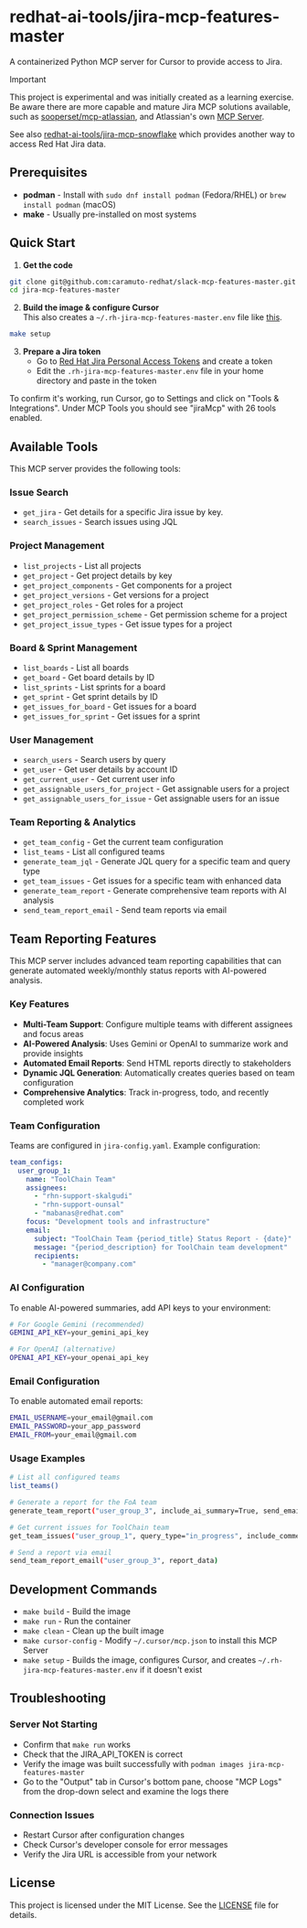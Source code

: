 # redhat-ai-tools/jira-mcp-features-master

A containerized Python MCP server for Cursor to provide access to Jira.

> [!IMPORTANT]
> This project is experimental and was initially created as a learning exercise.
> Be aware there are more capable and mature Jira MCP solutions available,
> such as [sooperset/mcp-atlassian](https://github.com/sooperset/mcp-atlassian),
> and Atlassian's own [MCP Server](https://www.atlassian.com/platform/remote-mcp-server).

See also [redhat-ai-tools/jira-mcp-snowflake](https://github.com/redhat-ai-tools/jira-mcp-snowflake)
which provides another way to access Red Hat Jira data.

## Prerequisites

- **podman** - Install with `sudo dnf install podman` (Fedora/RHEL) or `brew install podman` (macOS)
- **make** - Usually pre-installed on most systems

## Quick Start

1. **Get the code**
  ```bash
  git clone git@github.com:caramuto-redhat/slack-mcp-features-master.git
  cd jira-mcp-features-master
  ```
2. **Build the image & configure Cursor**<br>
  This also creates a `~/.rh-jira-mcp-features-master.env` file like [this](example.env).
  ```bash
  make setup
  ```

3. **Prepare a Jira token**
   * Go to [Red Hat Jira Personal Access Tokens](https://issues.redhat.com/secure/ViewProfile.jspa?selectedTab=com.atlassian.pats.pats-plugin:jira-user-personal-access-tokens) and create a token
   * Edit the `.rh-jira-mcp-features-master.env` file in your home directory and paste in the token

To confirm it's working, run Cursor, go to Settings and click on "Tools &
Integrations". Under MCP Tools you should see "jiraMcp" with 26 tools enabled.

## Available Tools

This MCP server provides the following tools:

### Issue Search
- `get_jira` - Get details for a specific Jira issue by key.
- `search_issues` - Search issues using JQL

### Project Management
- `list_projects` - List all projects
- `get_project` - Get project details by key
- `get_project_components` - Get components for a project
- `get_project_versions` - Get versions for a project
- `get_project_roles` - Get roles for a project
- `get_project_permission_scheme` - Get permission scheme for a project
- `get_project_issue_types` - Get issue types for a project

### Board & Sprint Management
- `list_boards` - List all boards
- `get_board` - Get board details by ID
- `list_sprints` - List sprints for a board
- `get_sprint` - Get sprint details by ID
- `get_issues_for_board` - Get issues for a board
- `get_issues_for_sprint` - Get issues for a sprint

### User Management
- `search_users` - Search users by query
- `get_user` - Get user details by account ID
- `get_current_user` - Get current user info
- `get_assignable_users_for_project` - Get assignable users for a project
- `get_assignable_users_for_issue` - Get assignable users for an issue

### Team Reporting & Analytics
- `get_team_config` - Get the current team configuration
- `list_teams` - List all configured teams
- `generate_team_jql` - Generate JQL query for a specific team and query type
- `get_team_issues` - Get issues for a specific team with enhanced data
- `generate_team_report` - Generate comprehensive team reports with AI analysis
- `send_team_report_email` - Send team reports via email

## Team Reporting Features

This MCP server includes advanced team reporting capabilities that can generate automated weekly/monthly status reports with AI-powered analysis.

### Key Features

- **Multi-Team Support**: Configure multiple teams with different assignees and focus areas
- **AI-Powered Analysis**: Uses Gemini or OpenAI to summarize work and provide insights
- **Automated Email Reports**: Send HTML reports directly to stakeholders
- **Dynamic JQL Generation**: Automatically creates queries based on team configuration
- **Comprehensive Analytics**: Track in-progress, todo, and recently completed work

### Team Configuration

Teams are configured in `jira-config.yaml`. Example configuration:

```yaml
team_configs:
  user_group_1:
    name: "ToolChain Team"
    assignees:
      - "rhn-support-skalgudi"
      - "rhn-support-ounsal"
      - "mabanas@redhat.com"
    focus: "Development tools and infrastructure"
    email:
      subject: "ToolChain Team {period_title} Status Report - {date}"
      message: "{period_description} for ToolChain team development"
      recipients:
        - "manager@company.com"
```

### AI Configuration

To enable AI-powered summaries, add API keys to your environment:

```bash
# For Google Gemini (recommended)
GEMINI_API_KEY=your_gemini_api_key

# For OpenAI (alternative)
OPENAI_API_KEY=your_openai_api_key
```

### Email Configuration

To enable automated email reports:

```bash
EMAIL_USERNAME=your_email@gmail.com
EMAIL_PASSWORD=your_app_password
EMAIL_FROM=your_email@gmail.com
```

### Usage Examples

```bash
# List all configured teams
list_teams()

# Generate a report for the FoA team
generate_team_report("user_group_3", include_ai_summary=True, send_email=False)

# Get current issues for ToolChain team
get_team_issues("user_group_1", query_type="in_progress", include_comments=True)

# Send a report via email
send_team_report_email("user_group_3", report_data)
```

## Development Commands

- `make build` - Build the image
- `make run` - Run the container
- `make clean` - Clean up the built image
- `make cursor-config` - Modify `~/.cursor/mcp.json` to install this MCP Server
- `make setup` - Builds the image, configures Cursor, and creates `~/.rh-jira-mcp-features-master.env` if it doesn't exist

## Troubleshooting

### Server Not Starting
- Confirm that `make run` works
- Check that the JIRA_API_TOKEN is correct
- Verify the image was built successfully with `podman images jira-mcp-features-master`
- Go to the "Output" tab in Cursor's bottom pane, choose "MCP Logs" from the drop-down select and examine the logs there

### Connection Issues
- Restart Cursor after configuration changes
- Check Cursor's developer console for error messages
- Verify the Jira URL is accessible from your network

## License

This project is licensed under the MIT License. See the [LICENSE](LICENSE) file for details.
